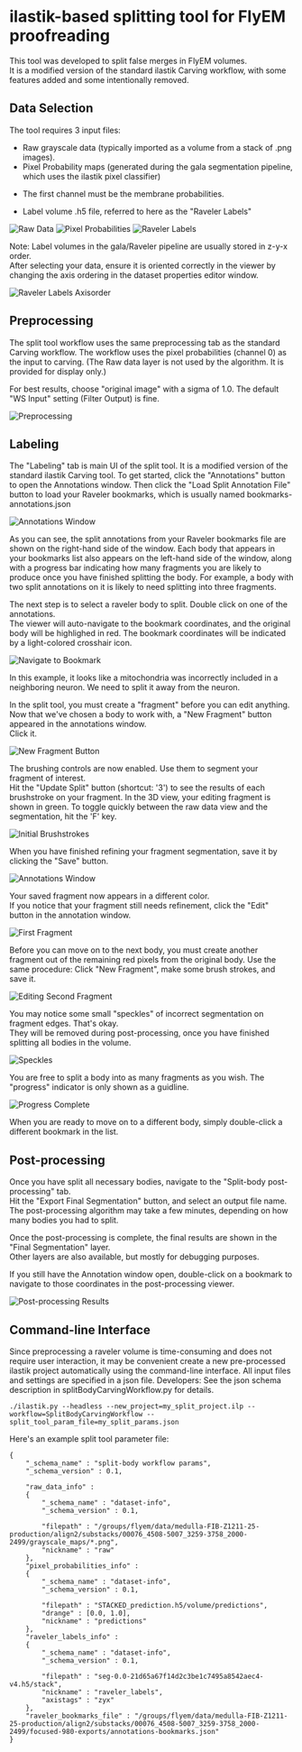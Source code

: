 **ilastik-based splitting tool for FlyEM proofreading**
=============================================

This tool was developed to split false merges in FlyEM volumes.  
It is a modified version of the standard ilastik Carving workflow, 
with some features added and some intentionally removed.

Data Selection
--------------

The tool requires 3 input files:

- Raw grayscale data (typically imported as a volume from a stack of .png images).
- Pixel Probability maps (generated during the gala segmentation pipeline, which uses the ilastik pixel classifier)
 * The first channel must be the membrane probabilities.
- Label volume .h5 file, referred to here as the "Raveler Labels"

![Raw Data](http://stuarteberg.github.io/images/split-tool/data_selection_raw.png)
![Pixel Probabilities](http://stuarteberg.github.io/images/split-tool/data_selection_pixel_probabilities.png)
![Raveler Labels](http://stuarteberg.github.io/images/split-tool/data_selection_raveler_labels.png)

Note: Label volumes in the gala/Raveler pipeline are usually stored in z-y-x order.  
After selecting your data, ensure it is oriented correctly in the viewer by changing 
the axis ordering in the dataset properties editor window.

![Raveler Labels Axisorder](http://stuarteberg.github.io/images/split-tool/data_selection_raveler_labels_axisorder.png)

Preprocessing
-------------

The split tool workflow uses the same preprocessing tab as the standard Carving workflow.
The workflow uses the pixel probabilities (channel 0) as the input to carving.
(The Raw data layer is not used by the algorithm. It is provided for display only.)

For best results, choose "original image" with a sigma of 1.0.  The default "WS Input" setting (Filter Output) is fine.

![Preprocessing](http://stuarteberg.github.io/images/split-tool/preprocessing.png)


Labeling
--------

The "Labeling" tab is main UI of the split tool.  It is a modified version of the standard ilastik Carving tool.
To get started, click the "Annotations" button to open the Annotations window.
Then click the "Load Split Annotation File" button to load your Raveler bookmarks, 
which is usually named bookmarks-annotations.json

![Annotations Window](http://stuarteberg.github.io/images/split-tool/annotations_window_1.png)

As you can see, the split annotations from your Raveler bookmarks file are shown on the right-hand side of the window.
Each body that appears in your bookmarks list also appears on the left-hand side of the window, along with a progress 
bar indicating how many fragments you are likely to produce once you have finished splitting the body.  For example, 
a body with two split annotations on it is likely to need splitting into three fragments.

The next step is to select a raveler body to split.  Double click on one of the annotations.  
The viewer will auto-navigate to the bookmark coordinates, and the original body will be highlighed in red.
The bookmark coordinates will be indicated by a light-colored crosshair icon.

![Navigate to Bookmark](http://stuarteberg.github.io/images/split-tool/navigate_to_bookmark.png)

In this example, it looks like a mitochondria was incorrectly included in a neighboring neuron.
We need to split it away from the neuron.

In the split tool, you must create a "fragment" before you can edit anything.
Now that we've chosen a body to work with, a "New Fragment" button appeared in the annotations window.  
Click it.

![New Fragment Button](http://stuarteberg.github.io/images/split-tool/annotations_window_2.png)

The brushing controls are now enabled.  Use them to segment your fragment of interest.  
Hit the "Update Split" button (shortcut: '3') to see the results of each brushstroke on your fragment.
In the 3D view, your editing fragment is shown in green.
To toggle quickly between the raw data view and the segmentation, hit the 'F' key.

![Initial Brushstrokes](http://stuarteberg.github.io/images/split-tool/initial_brushstrokes.png)

When you have finished refining your fragment segmentation, save it by clicking the "Save" button.

![Annotations Window](http://stuarteberg.github.io/images/split-tool/annotations_window_3.png)

Your saved fragment now appears in a different color.  
If you notice that your fragment still needs refinement, click the "Edit" button in the annotation window. 

![First Fragment](http://stuarteberg.github.io/images/split-tool/first_fragment_complete.png)

Before you can move on to the next body, you must create another fragment out of the 
remaining red pixels from the original body.  Use the same procedure: 
Click "New Fragment", make some brush strokes, and save it.

![Editing Second Fragment](http://stuarteberg.github.io/images/split-tool/edit_second_fragment.png)

You may notice some small "speckles" of incorrect segmentation on fragment edges.  That's okay.  
They will be removed during post-processing, once you have finished splitting all bodies in the volume.

![Speckles](http://stuarteberg.github.io/images/split-tool/speckles.png)

You are free to split a body into as many fragments as you wish.  The "progress" indicator is only shown as a guidline.

![Progress Complete](http://stuarteberg.github.io/images/split-tool/progress_complete.png)

When you are ready to move on to a different body, simply double-click a different bookmark in the list.

Post-processing
--------------

Once you have split all necessary bodies, navigate to the "Split-body post-processing" tab.  
Hit the "Export Final Segmentation" button, and select an output file name.  The post-processing algorithm may take a 
few minutes, depending on how many bodies you had to split.

Once the post-processing is complete, the final results are shown in the "Final Segmentation" layer.  
Other layers are also available, but mostly for debugging purposes.

If you still have the Annotation window open, double-click on a bookmark to navigate to those 
coordinates in the post-processing viewer.

![Post-processing Results](http://stuarteberg.github.io/images/split-tool/postprocessing_results.png)

Command-line Interface
----------------------

Since preprocessing a raveler volume is time-consuming and does not require user interaction, it may be convenient create 
a new pre-processed ilastik project automatically using the command-line interface.  All input files and settings 
are specified in a json file.  Developers: See the json schema description in splitBodyCarvingWorkflow.py 
for details.

    ./ilastik.py --headless --new_project=my_split_project.ilp --workflow=SplitBodyCarvingWorkflow --split_tool_param_file=my_split_params.json


Here's an example split tool parameter file:

```
{
    "_schema_name" : "split-body workflow params",
    "_schema_version" : 0.1,
    
    "raw_data_info" :
    {
        "_schema_name" : "dataset-info",
        "_schema_version" : 0.1,
        
        "filepath" : "/groups/flyem/data/medulla-FIB-Z1211-25-production/align2/substacks/00076_4508-5007_3259-3758_2000-2499/grayscale_maps/*.png",
        "nickname" : "raw"
    },
    "pixel_probabilities_info" :
    {
        "_schema_name" : "dataset-info",
        "_schema_version" : 0.1,
        
        "filepath" : "STACKED_prediction.h5/volume/predictions",
        "drange" : [0.0, 1.0],
        "nickname" : "predictions"
    },
    "raveler_labels_info" :
    {
        "_schema_name" : "dataset-info",
        "_schema_version" : 0.1,
        
        "filepath" : "seg-0.0-21d65a67f14d2c3be1c7495a8542aec4-v4.h5/stack",
        "nickname" : "raveler_labels",
        "axistags" : "zyx"
    },    
    "raveler_bookmarks_file" : "/groups/flyem/data/medulla-FIB-Z1211-25-production/align2/substacks/00076_4508-5007_3259-3758_2000-2499/focused-980-exports/annotations-bookmarks.json"
}
```




